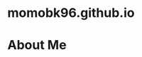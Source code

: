 # momobk96.github.io
<!DOCTYPE html>
<html>
    <head>
        <title>My Life</title>
    </head>
    <body>
        <h1>About Me</h1>
    </body>
</html>
